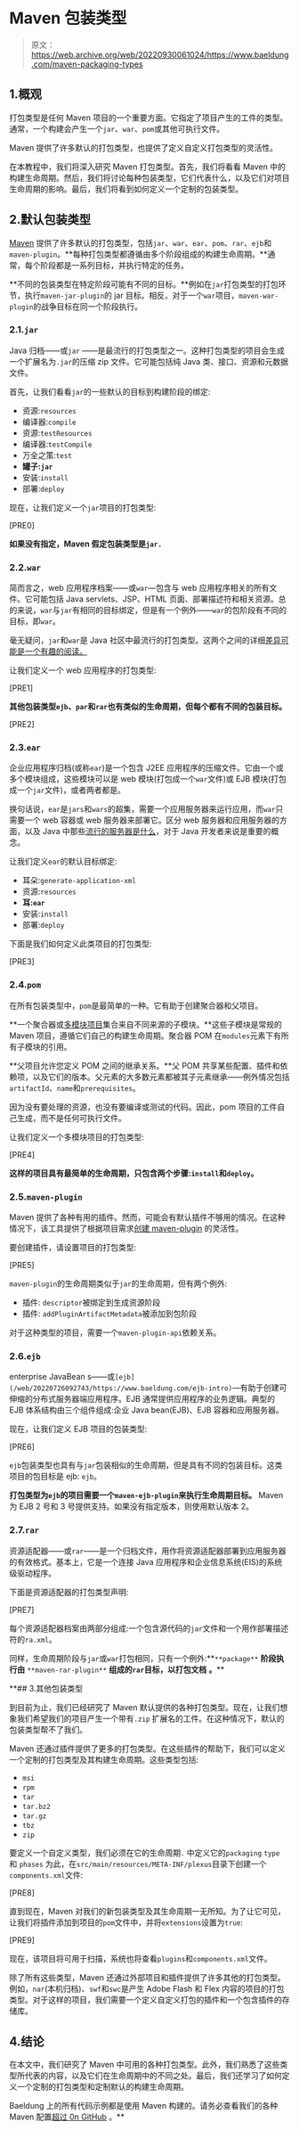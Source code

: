 # Maven 包装类型

> 原文：<https://web.archive.org/web/20220930061024/https://www.baeldung.com/maven-packaging-types>

## 1.概观

打包类型是任何 Maven 项目的一个重要方面。它指定了项目产生的工件的类型。通常，一个构建会产生一个`jar`、`war`、`pom`或其他可执行文件。

Maven 提供了许多默认的打包类型，也提供了定义自定义打包类型的灵活性。

在本教程中，我们将深入研究 Maven 打包类型。首先，我们将看看 Maven 中的构建生命周期。然后，我们将讨论每种包装类型，它们代表什么，以及它们对项目生命周期的影响。最后，我们将看到如何定义一个定制的包装类型。

## 2.默认包装类型

[Maven](/web/20220726092743/https://www.baeldung.com/maven) 提供了许多默认的打包类型，包括`jar`、`war`、`ear`、`pom`、`rar`、`ejb`和`maven-plugin`。**每种打包类型都遵循由多个阶段组成的构建生命周期。**通常，每个阶段都是一系列目标，并执行特定的任务。

**不同的包装类型在特定阶段可能有不同的目标。**例如在`jar`打包类型的打包环节，执行`maven-jar-plugin`的 jar 目标。相反，对于一个`war`项目，`maven-war-plugin`的战争目标在同一个阶段执行。

### 2.1.`jar`

Java 归档——或`jar` ——是最流行的打包类型之一。这种打包类型的项目会生成一个扩展名为`.jar`的压缩 zip 文件。它可能包括纯 Java 类、接口、资源和元数据文件。

首先，让我们看看`jar`的一些默认的目标到构建阶段的绑定:

*   资源:`resources`
*   编译器:`compile`
*   资源:`testResources`
*   编译器:`testCompile`
*   万全之策:`test`
*   **罐子:`jar`**
*   安装:`install`
*   部署:`deploy`

现在，让我们定义一个`jar`项目的打包类型:

[PRE0]

**如果没有指定，Maven 假定包装类型是`jar.`**

### 2.2.`war`

简而言之，web 应用程序档案——或`war`—包含与 web 应用程序相关的所有文件。它可能包括 Java servlets、JSP、HTML 页面、部署描述符和相关资源。总的来说，`war`与`jar`有相同的目标绑定，但是有一个例外——`war`的包阶段有不同的目标，即`war`。

毫无疑问，`jar`和`war`是 Java 社区中最流行的打包类型。这两个之间的详细[差异可能是一个有趣的阅读。](/web/20220726092743/https://www.baeldung.com/java-jar-war-packaging)

让我们定义一个 web 应用程序的打包类型:

[PRE1]

**其他包装类型`ejb`、`par`和`rar`也有类似的生命周期，但每个都有不同的包装目标。**

[PRE2]

### 2.3.`ear`

企业应用程序归档(或称`ear`)是一个包含 J2EE 应用程序的压缩文件。它由一个或多个模块组成，这些模块可以是 web 模块(打包成一个`war`文件)或 EJB 模块(打包成一个`jar`文件)，或者两者都是。

换句话说，`ear`是`jars`和`wars`的超集，需要一个应用服务器来运行应用，而`war`只需要一个 web 容器或 web 服务器来部署它。区分 web 服务器和应用服务器的方面，以及 Java 中那些[流行的服务器是什么](/web/20220726092743/https://www.baeldung.com/java-servers)，对于 Java 开发者来说是重要的概念。

让我们定义`ear`的默认目标绑定:

*   耳朵:`generate-application-xml`
*   资源:`resources`
*   **耳:`ear`**
*   安装:`install`
*   部署:`deploy`

下面是我们如何定义此类项目的打包类型:

[PRE3]

### 2.4.`pom`

在所有包装类型中，`pom`是最简单的一种。它有助于创建聚合器和父项目。

**一个聚合器或[多模块项目](/web/20220726092743/https://www.baeldung.com/maven-multi-module)集合来自不同来源的子模块。**这些子模块是常规的 Maven 项目，遵循它们自己的构建生命周期。聚合器 POM 在`modules`元素下有所有子模块的引用。

**父项目允许您定义 POM 之间的继承关系。**父 POM 共享某些配置、插件和依赖项，以及它们的版本。父元素的大多数元素都被其子元素继承——例外情况包括`artifactId`、`name`和`prerequisites`。

因为没有要处理的资源，也没有要编译或测试的代码。因此，pom 项目的工件自己生成，而不是任何可执行文件。

让我们定义一个多模块项目的打包类型:

[PRE4]

**这样的项目具有最简单的生命周期，只包含两个步骤:`install`和`deploy`。**

### 2.5.`maven-plugin`

Maven 提供了各种有用的插件。然而，可能会有默认插件不够用的情况。在这种情况下，该工具提供了根据项目需求[创建 maven-plugin](/web/20220726092743/https://www.baeldung.com/maven-plugin) 的灵活性。

要创建插件，请设置项目的打包类型:

[PRE5]

`maven-plugin`的生命周期类似于`jar`的生命周期，但有两个例外:

*   插件: `descriptor`被绑定到生成资源阶段
*   插件: `addPluginArtifactMetadata`被添加到包阶段

对于这种类型的项目，需要一个`maven-plugin-api`依赖关系。

### 2.6.`ejb`

enterprise JavaBean s——或`[ejb](/web/20220726092743/https://www.baeldung.com/ejb-intro)`—有助于创建可伸缩的分布式服务器端应用程序。EJB 通常提供应用程序的业务逻辑。典型的 EJB 体系结构由三个组件组成:企业 Java bean(EJB)、EJB 容器和应用服务器。

现在，让我们定义 EJB 项目的包装类型:

[PRE6]

`ejb`包装类型也具有与`jar`包装相似的生命周期，但是具有不同的包装目标。这类项目的包目标是 ejb: `ejb`。

**打包类型为`ejb`的项目需要一个`maven-ejb-plugin`来执行生命周期目标。** Maven 为 EJB 2 号和 3 号提供支持。如果没有指定版本，则使用默认版本 2。

### 2.7.`rar`

资源适配器——或`rar`——是一个归档文件，用作将资源适配器部署到应用服务器的有效格式。基本上，它是一个连接 Java 应用程序和企业信息系统(EIS)的系统级驱动程序。

下面是资源适配器的打包类型声明:

[PRE7]

每个资源适配器档案由两部分组成:一个包含源代码的`jar`文件和一个用作部署描述符的`ra.xml`。

同样，生命周期阶段与`jar`或`war`打包相同，只有一个例外:**`**package**` **阶段执行由** `**maven-rar-plugin**` **组成的`rar`目标，以打包文档** **。****

 **## 3.其他包装类型

到目前为止，我们已经研究了 Maven 默认提供的各种打包类型。现在，让我们想象我们希望我们的项目产生一个带有`.zip` 扩展名的工件。在这种情况下，默认的包装类型帮不了我们。

Maven 还通过插件提供了更多的打包类型。在这些插件的帮助下，我们可以定义一个定制的打包类型及其构建生命周期。这些类型包括:

*   `msi`
*   `rpm`
*   `tar`
*   `tar.bz2`
*   `tar.gz`
*   `tbz`
*   `zip`

要定义一个自定义类型，我们必须在它的生命周期`.` 中定义它的`packaging` `type` 和 `phases` 为此，在`src/main/resources/META-INF/plexus`目录下创建一个`components.xml`文件:

[PRE8]

直到现在，Maven 对我们的新包装类型及其生命周期一无所知。为了让它可见，让我们将插件添加到项目的`pom`文件中，并将`extensions`设置为`true`:

[PRE9]

现在，该项目将可用于扫描，系统也将查看`plugins`和`components.xml`文件。

除了所有这些类型，Maven 还通过外部项目和插件提供了许多其他的打包类型。例如，`nar`(本机归档)、`swf`和`swc`是产生 Adobe Flash 和 Flex 内容的项目的打包类型。对于这样的项目，我们需要一个定义自定义打包的插件和一个包含插件的存储库。

## 4.结论

在本文中，我们研究了 Maven 中可用的各种打包类型。此外，我们熟悉了这些类型所代表的内容，以及它们在生命周期中的不同之处。最后，我们还学习了如何定义一个定制的打包类型和定制默认的构建生命周期。

Baeldung 上的所有代码示例都是使用 Maven 构建的。请务必查看我们的各种 Maven 配置[超过 0n GitHub](https://web.archive.org/web/20220726092743/https://github.com/eugenp/tutorials/tree/master/maven-modules) 。**